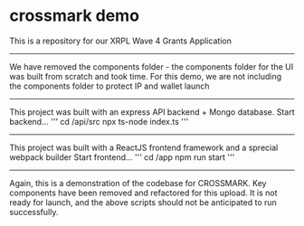 # crossmark demo
This is a repository for our XRPL Wave 4 Grants Application

---
We have removed the components folder - the components folder for the UI was built from scratch and took time. For this demo, we are not including the components folder to protect IP and wallet launch

---

This project was built with an express API backend + Mongo database. 
Start backend...
'''
cd /api/src
npx ts-node index.ts
'''

---

This project was built with a ReactJS frontend framework and a sprecial webpack builder
Start frontend...
'''
cd /app
npm run start
'''

---

Again, this is a demonstration of the codebase for CROSSMARK. Key components have been removed and refactored for this upload. It is not ready for launch, and the above scripts should not be anticipated to run successfully.